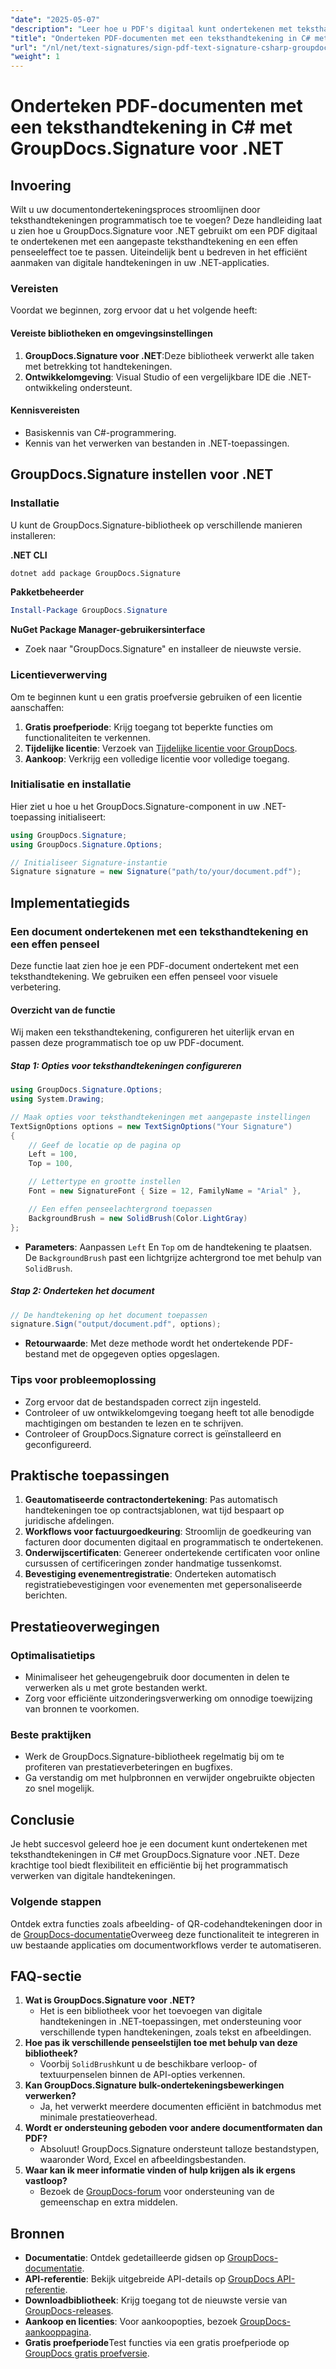 ```yaml
---
"date": "2025-05-07"
"description": "Leer hoe u PDF's digitaal kunt ondertekenen met teksthandtekeningen met GroupDocs.Signature voor .NET. Automatiseer uw documentondertekeningsproces efficiënt."
"title": "Onderteken PDF-documenten met een teksthandtekening in C# met GroupDocs.Signature voor .NET"
"url": "/nl/net/text-signatures/sign-pdf-text-signature-csharp-groupdocs/"
"weight": 1
---
```


# Onderteken PDF-documenten met een teksthandtekening in C# met GroupDocs.Signature voor .NET

## Invoering

Wilt u uw documentondertekeningsproces stroomlijnen door teksthandtekeningen programmatisch toe te voegen? Deze handleiding laat u zien hoe u GroupDocs.Signature voor .NET gebruikt om een PDF digitaal te ondertekenen met een aangepaste teksthandtekening en een effen penseeleffect toe te passen. Uiteindelijk bent u bedreven in het efficiënt aanmaken van digitale handtekeningen in uw .NET-applicaties.

### Vereisten
Voordat we beginnen, zorg ervoor dat u het volgende heeft:

#### Vereiste bibliotheken en omgevingsinstellingen
1. **GroupDocs.Signature voor .NET**:Deze bibliotheek verwerkt alle taken met betrekking tot handtekeningen.
2. **Ontwikkelomgeving**: Visual Studio of een vergelijkbare IDE die .NET-ontwikkeling ondersteunt.

#### Kennisvereisten
- Basiskennis van C#-programmering.
- Kennis van het verwerken van bestanden in .NET-toepassingen.

## GroupDocs.Signature instellen voor .NET

### Installatie
U kunt de GroupDocs.Signature-bibliotheek op verschillende manieren installeren:

**.NET CLI**
```bash
dotnet add package GroupDocs.Signature
```

**Pakketbeheerder**
```powershell
Install-Package GroupDocs.Signature
```

**NuGet Package Manager-gebruikersinterface**
- Zoek naar "GroupDocs.Signature" en installeer de nieuwste versie.

### Licentieverwerving
Om te beginnen kunt u een gratis proefversie gebruiken of een licentie aanschaffen:
1. **Gratis proefperiode**: Krijg toegang tot beperkte functies om functionaliteiten te verkennen.
2. **Tijdelijke licentie**: Verzoek van [Tijdelijke licentie voor GroupDocs](https://purchase.groupdocs.com/temporary-license/).
3. **Aankoop**: Verkrijg een volledige licentie voor volledige toegang.

### Initialisatie en installatie
Hier ziet u hoe u het GroupDocs.Signature-component in uw .NET-toepassing initialiseert:

```csharp
using GroupDocs.Signature;
using GroupDocs.Signature.Options;

// Initialiseer Signature-instantie
Signature signature = new Signature("path/to/your/document.pdf");
```

## Implementatiegids

### Een document ondertekenen met een teksthandtekening en een effen penseel
Deze functie laat zien hoe je een PDF-document ondertekent met een teksthandtekening. We gebruiken een effen penseel voor visuele verbetering.

#### Overzicht van de functie
Wij maken een teksthandtekening, configureren het uiterlijk ervan en passen deze programmatisch toe op uw PDF-document.

##### Stap 1: Opties voor teksthandtekeningen configureren
```csharp
using GroupDocs.Signature.Options;
using System.Drawing;

// Maak opties voor teksthandtekeningen met aangepaste instellingen
TextSignOptions options = new TextSignOptions("Your Signature")
{
    // Geef de locatie op de pagina op
    Left = 100,
    Top = 100,

    // Lettertype en grootte instellen
    Font = new SignatureFont { Size = 12, FamilyName = "Arial" },

    // Een effen penseelachtergrond toepassen
    BackgroundBrush = new SolidBrush(Color.LightGray)
};
```
- **Parameters**: Aanpassen `Left` En `Top` om de handtekening te plaatsen. De `BackgroundBrush` past een lichtgrijze achtergrond toe met behulp van `SolidBrush`.

##### Stap 2: Onderteken het document
```csharp
// De handtekening op het document toepassen
signature.Sign("output/document.pdf", options);
```
- **Retourwaarde**: Met deze methode wordt het ondertekende PDF-bestand met de opgegeven opties opgeslagen.

### Tips voor probleemoplossing
- Zorg ervoor dat de bestandspaden correct zijn ingesteld.
- Controleer of uw ontwikkelomgeving toegang heeft tot alle benodigde machtigingen om bestanden te lezen en te schrijven.
- Controleer of GroupDocs.Signature correct is geïnstalleerd en geconfigureerd.

## Praktische toepassingen
1. **Geautomatiseerde contractondertekening**: Pas automatisch handtekeningen toe op contractsjablonen, wat tijd bespaart op juridische afdelingen.
2. **Workflows voor factuurgoedkeuring**: Stroomlijn de goedkeuring van facturen door documenten digitaal en programmatisch te ondertekenen.
3. **Onderwijscertificaten**: Genereer ondertekende certificaten voor online cursussen of certificeringen zonder handmatige tussenkomst.
4. **Bevestiging evenementregistratie**: Onderteken automatisch registratiebevestigingen voor evenementen met gepersonaliseerde berichten.

## Prestatieoverwegingen
### Optimalisatietips
- Minimaliseer het geheugengebruik door documenten in delen te verwerken als u met grote bestanden werkt.
- Zorg voor efficiënte uitzonderingsverwerking om onnodige toewijzing van bronnen te voorkomen.

### Beste praktijken
- Werk de GroupDocs.Signature-bibliotheek regelmatig bij om te profiteren van prestatieverbeteringen en bugfixes.
- Ga verstandig om met hulpbronnen en verwijder ongebruikte objecten zo snel mogelijk.

## Conclusie
Je hebt succesvol geleerd hoe je een document kunt ondertekenen met teksthandtekeningen in C# met GroupDocs.Signature voor .NET. Deze krachtige tool biedt flexibiliteit en efficiëntie bij het programmatisch verwerken van digitale handtekeningen.

### Volgende stappen
Ontdek extra functies zoals afbeelding- of QR-codehandtekeningen door in de [GroupDocs-documentatie](https://docs.groupdocs.com/signature/net/)Overweeg deze functionaliteit te integreren in uw bestaande applicaties om documentworkflows verder te automatiseren.

## FAQ-sectie
1. **Wat is GroupDocs.Signature voor .NET?**
   - Het is een bibliotheek voor het toevoegen van digitale handtekeningen in .NET-toepassingen, met ondersteuning voor verschillende typen handtekeningen, zoals tekst en afbeeldingen.
2. **Hoe pas ik verschillende penseelstijlen toe met behulp van deze bibliotheek?**
   - Voorbij `SolidBrush`kunt u de beschikbare verloop- of textuurpenselen binnen de API-opties verkennen.
3. **Kan GroupDocs.Signature bulk-ondertekeningsbewerkingen verwerken?**
   - Ja, het verwerkt meerdere documenten efficiënt in batchmodus met minimale prestatieoverhead.
4. **Wordt er ondersteuning geboden voor andere documentformaten dan PDF?**
   - Absoluut! GroupDocs.Signature ondersteunt talloze bestandstypen, waaronder Word, Excel en afbeeldingsbestanden.
5. **Waar kan ik meer informatie vinden of hulp krijgen als ik ergens vastloop?**
   - Bezoek de [GroupDocs-forum](https://forum.groupdocs.com/c/signature/) voor ondersteuning van de gemeenschap en extra middelen.

## Bronnen
- **Documentatie**: Ontdek gedetailleerde gidsen op [GroupDocs-documentatie](https://docs.groupdocs.com/signature/net/).
- **API-referentie**: Bekijk uitgebreide API-details op [GroupDocs API-referentie](https://reference.groupdocs.com/signature/net/).
- **Downloadbibliotheek**: Krijg toegang tot de nieuwste versie van [GroupDocs-releases](https://releases.groupdocs.com/signature/net/).
- **Aankoop en licenties**: Voor aankoopopties, bezoek [GroupDocs-aankooppagina](https://purchase.groupdocs.com/buy).
- **Gratis proefperiode**Test functies via een gratis proefperiode op [GroupDocs gratis proefversie](https://releases.groupdocs.com/signature/net/).